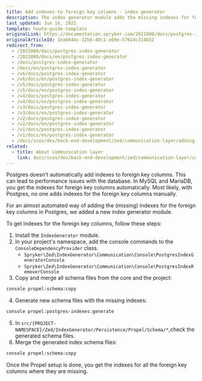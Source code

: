 ```yaml
---
title: Add indexes to foreign key columns - index generator
description: The index generator module adds the missing indexes for foreign key columns in Postgres.
last_updated: Jun 16, 2021
template: howto-guide-template
originalLink: https://documentation.spryker.com/2021080/docs/postgres-index-generator
originalArticleId: 1eab644c-12b6-40c1-a69e-57614c314b52
redirect_from:
  - /2021080/docs/postgres-index-generator
  - /2021080/docs/en/postgres-index-generator
  - /docs/postgres-index-generator
  - /docs/en/postgres-index-generator
  - /v6/docs/postgres-index-generator
  - /v6/docs/en/postgres-index-generator
  - /v5/docs/postgres-index-generator
  - /v5/docs/en/postgres-index-generator
  - /v4/docs/postgres-index-generator
  - /v4/docs/en/postgres-index-generator
  - /v3/docs/postgres-index-generator
  - /v3/docs/en/postgres-index-generator
  - /v2/docs/postgres-index-generator
  - /v2/docs/en/postgres-index-generator
  - /v1/docs/postgres-index-generator
  - /v1/docs/en/postgres-index-generator
  - /docs/scos/dev/back-end-development/zed/communication-layer/adding-indexes-to-foreign-key-columns-index-generator.html
related:
  - title: About Communication layer
    link: docs/scos/dev/back-end-development/zed/communication-layer/communication-layer.html
---
```


Postgres doesn't automatically add indexes to foreign key columns. This can lead to performance issues with the database. In MySQL and MariaDB, you get the indexes for foreign key columns automatically. Most likely, with Postgres, no one adds indexes for the foreign key columns manually.

For an almost automated way of adding the (missing) indexes for the foreign key columns in Postgres, we added a new index generator module.


To get indexes for the foreign key columns, follow these steps:

1. Install the `IndexGenerator` module.
2. In your project's namespace, add the console commands to the `ConsoleDependencyProvider` class.
   * `Spryker\Zed\IndexGenerator\Communication\Console\PostgresIndexGeneratorConsole`
   * `Spryker\Zed\IndexGenerator\Communication\Console\PostgresIndexRemoverConsole`
3. Copy and merge all schema files from the core and the project:
```bash
console propel:schema:copy
```

4. Generate new schema files with the missing indexes:
```bash
console propel:postgres-indexes:generate
```

5. In `src/{PROJECT-NAMESPACE}/Zed/IndexGenerator/Persistence/Propel/Schema/*`,check the generated schema files.
6. Merge the generated index schema files:
```bash
console propel:schema:copy
```

Once the Propel setup is done, you get the indexes for all the foreign key columns where they are missing.

 

